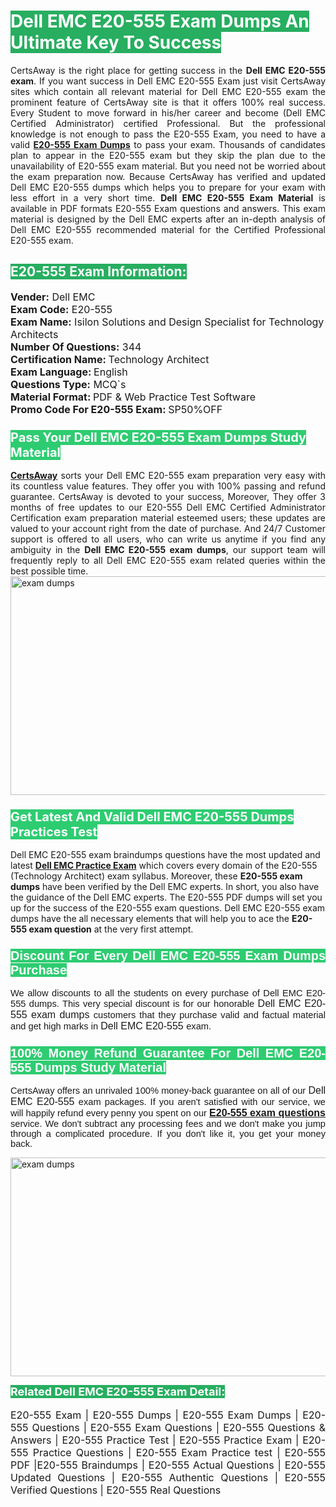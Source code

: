 <h1><span style="color:#ffffff"><strong><span style="background-color:#27ae60">Dell EMC E20-555 Exam Dumps An Ultimate Key To Success</span></strong></span></h1> <div style="text-align:justify">CertsAway is the right place for getting success in the <strong>Dell EMC E20-555 exam</strong>. If you want success in Dell EMC E20-555 Exam just visit CertsAway sites which contain all relevant material for Dell EMC E20-555 exam the prominent feature of CertsAway site is that it offers 100% real success. Every Student to move forward in his/her career and become (Dell EMC Certified Administrator) certified Professional. But the professional knowledge is not enough to pass the E20-555 Exam, you need to have a valid <a href="https://www.certsaway.com/dell-emc/e20-555-exam-dumps"><strong>E20-555 Exam Dumps</strong></a> to pass your exam. Thousands of candidates plan to appear in the E20-555 exam but they skip the plan due to the unavailability of E20-555 exam material. But you need not be worried about the exam preparation now. Because CertsAway has verified and updated Dell EMC E20-555 dumps which helps you to prepare for your exam with less effort in a very short time. <strong>Dell EMC E20-555 Exam Material</strong> is available in PDF formats E20-555 Exam questions and answers. This exam material is designed by the Dell EMC experts after an in-depth analysis of Dell EMC E20-555 recommended material for the Certified Professional E20-555 exam.</div> <h2 style="text-align:justify"><span style="color:#ffffff"><span style="background-color:#27ae60">E20-555 Exam Information:</span></span></h2> <p><span style="font-size:16px"><strong>Vender:</strong> Dell EMC<br /> <strong>Exam Code:</strong> E20-555<br /> <strong>Exam Name:</strong> Isilon Solutions and Design Specialist for Technology Architects<br /> <strong>Number Of Questions:</strong> 344<br /> <strong>Certification Name: </strong>Technology Architect<br /> <strong>Exam Language: </strong>English<br /> <strong>Questions Type:</strong> MCQ`s<br /> <strong>Material Format: </strong>PDF & Web Practice Test Software<br /> <strong>Promo Code For E20-555 Exam: </strong>SP50%OFF</span></p> <h3><span style="font-size:20px"><span style="color:#ffffff"><strong><span style="background-color:#2ecc71">Pass Your Dell EMC E20-555 Exam Dumps Study Material</span></strong></span></span></h3> <div style="text-align:justify"><a href=" https://www.certsaway.com/"><strong>CertsAway</strong></a> sorts your Dell EMC E20-555 exam preparation very easy with its countless value features. They offer you with 100% passing and refund guarantee. CertsAway is devoted to your success, Moreover, They offer 3 months of free updates to our E20-555 Dell EMC Certified Administrator Certification exam preparation material esteemed users; these updates are valued to your account right from the date of purchase. And 24/7 Customer support is offered to all users, who can write us anytime if you find any ambiguity in the <strong>Dell EMC E20-555 exam dumps</strong>, our support team will frequently reply to all Dell EMC E20-555 exam related queries within the best possible time.</div> <div style="text-align:justify"> </div> <div style="text-align:justify"><a href="https://www.certsaway.com/dell-emc/e20-555-exam-dumps" rel="no-follow"><img alt="exam dumps" src="https://www.certcollections.com/uploads/content/certsaway.png" style="height:350px; width:750px" /></a></div> <h3><span style="font-size:20px"><span style="color:#ffffff"><strong><span style="background-color:#2ecc71">Get Latest And Valid Dell EMC E20-555 Dumps Practices Test</span></strong></span></span></h3> <p>Dell EMC E20-555 exam braindumps questions have the most updated and latest <a href="https://www.certsaway.com/dell-emc-questions"><strong>Dell EMC Practice Exam</strong></a> which covers every domain of the E20-555 (Technology Architect) exam syllabus. Moreover, these <strong>E20-555 exam dumps</strong> have been verified by the Dell EMC experts. In short, you also have the guidance of the Dell EMC experts. The E20-555 PDF dumps will set you up for the success of the E20-555 exam questions. Dell EMC E20-555 exam dumps have the all necessary elements that will help you to ace the <strong>E20-555 exam question</strong> at the very first attempt.</p> <h3 style="text-align:justify"><span style="font-size:20px"><span style="color:#ffffff"><strong><span style="font-family:Calibri,sans-serif"><span style="background-color:#2ecc71">Discount For Every </span><span style="background-color:#2ecc71">Dell EMC E20-555 Exam</span><span style="background-color:#2ecc71"> Dumps Purchase</span></span></strong></span></span></h3> <div style="text-align:justify"> <p><span style="font-size:11pt"><span style="font-family:Calibri,sans-serif">We allow discounts to all the students on every purchase of Dell EMC E20-555 dumps. This very special discount is for our honorable <span style="font-size:12.0pt"><span style="background-color:white">Dell EMC E20-555 exam dumps </span></span>customers that they purchase valid and factual material and get high marks in <span style="font-size:12.0pt"><span style="background-color:white">Dell EMC E20-555 </span></span>exam. </span></span></p> <h3><span style="font-size:20px"><span style="color:#ffffff"><strong><span style="font-family:Calibri,sans-serif"><span style="background-color:#2ecc71">100% Money Refund Guarantee For </span><span style="background-color:#2ecc71">Dell EMC E20-555 Dumps Study Material</span></span></strong></span></span></h3> <p><span style="font-size:11pt"><span style="font-family:Calibri,sans-serif">CertsAway offers an unrivaled 100% money-back guarantee on all of our <span style="font-size:12.0pt"><span style="background-color:white">Dell EMC E20-555 </span></span>exam packages. If you aren't satisfied with our service, we will happily refund every penny you spent on our <span style="font-size:12.0pt"><span style="background-color:white"><a href="https://www.certsaway.com/dell-emc/e20-555-exam-dumps"><strong>E20-555 exam questions</strong></a> </span></span>service. We don't subtract any processing fees and we don't make you jump through a complicated procedure. If you don't like it, you get your money back.</span></span></p> <p><a href="https://www.certsaway.com/dell-emc/e20-555-exam-dumps" rel="no-follow"><img alt="exam dumps" src="https://www.certcollections.com/uploads/content/certsaway_(2)2.png" style="height:350px; width:750px" /></a></p> <p><span style="color:#ffffff"><strong><span style="font-size:18px"><span style="background-color:#27ae60">Related Dell EMC E20-555 Exam Detail:</span></span></strong></span><br /> <br /> <span style="font-size:16px">E20-555 Exam | E20-555 Dumps | E20-555 Exam Dumps | E20-555 Questions | E20-555 Exam Questions | E20-555 Questions & Answers | E20-555 Practice Test | E20-555 Practice Exam | E20-555 Practice Questions | E20-555 Exam Practice test | E20-555 PDF |E20-555 Braindumps | E20-555 Actual Questions | E20-555 Updated Questions | E20-555 Authentic Questions | E20-555 Verified Questions | E20-555 Real Questions</span></p> </div>
